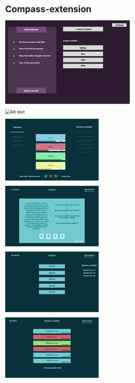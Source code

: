 # Compass-extension
<img
  src="/client/public/readmeimgs/adminindex.png"
  alt="Alt text"
  title="Optional title"
  style="display: inline-block; margin: 0 auto; max-width: 400px">
  
<img
  src="/client/public/readmeimgs/adminshow.png.png"
  alt="Alt text"
  title="Optional title"
  style="display: inline-block; margin: 0 auto; max-width: 300px">

<img
  src="/client/public/readmeimgs/studenthome.png"
  alt="Alt text"
  title="Optional title"
  style="display: inline-block; margin: 0 auto; max-width: 300px">

<img
  src="/client/public/readmeimgs/taskpage.png"
  alt="Alt text"
  title="Optional title"
  style="display: inline-block; margin: 0 auto; max-width: 300px">

  <img
  src="/client/public/readmeimgs/todos.png"
  alt="Alt text"
  title="Optional title"
  style="display: inline-block; margin: 0 auto; max-width: 300px">

  <img
  src="/client/public/readmeimgs/completedtasks.png"
  alt="Alt text"
  title="Optional title"
  style="display: inline-block; margin: 0 auto; max-width: 300px">

